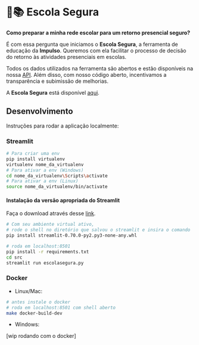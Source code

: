 # 🏫📚 Escola Segura

**Como preparar a minha rede escolar para um retorno presencial seguro?**

É com essa pergunta que iniciamos o **Escola Segura**, a ferramenta de educação da **Impulso**. Queremos com ela facilitar o processo de decisão do retorno às atividades presenciais em escolas. 

Todos os dados utilizados na ferramenta são abertos e estão disponíveis na nossa [API](http://datasource.coronacidades.org/br). Além disso, com nosso código aberto, incentivamos a transparência e subimissão de melhorias.

A **Escola Segura** está disponível [aqui](https://escolasegura.coronacidades.org/).


## Desenvolvimento

Instruções para rodar a aplicação localmente:

### Streamlit

```bash
# Para criar uma env
pip install virtualenv
virtualenv nome_da_virtualenv
# Para ativar a env (Windows)
cd nome_da_virtualenv\Scripts\activate
# Para ativar a env (Linux)
source nome_da_virtualenv/bin/activate
```
#### Instalação da versão apropriada do Streamlit
Faça o download através desse [link](https://escolasegura.coronacidades.org/).

```bash
# Com seu ambiente virtual ativo,
# rode o shell no diretório que salvou o streamlit e insira o comando
pip install streamlit-0.70.0-py2.py3-none-any.whl
```

```bash
# roda em localhost:8501
pip install -r requirements.txt
cd src
streamlit run escolasegura.py
```
### Docker

- Linux/Mac:

```bash
# antes instale o docker
# roda em localhost:8501 com shell aberto
make docker-build-dev
```

- Windows:

[wip rodando com o docker]
